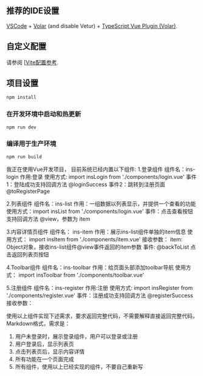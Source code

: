 ## 推荐的IDE设置

[VSCode](https://code.visualstudio.com/) + [Volar](https://marketplace.visualstudio.com/items?itemName=Vue.volar) (and disable Vetur) + [TypeScript Vue Plugin (Volar)](https://marketplace.visualstudio.com/items?itemName=Vue.vscode-typescript-vue-plugin).

## 自定义配置

请参阅 [[Vite配置参考](https://vitejs.dev/config/).

## 项目设置

```sh
npm install
```

### 在开发环境中启动和热更新

```sh
npm run dev
```

### 编译用于生产环境

```sh
npm run build
```

我正在使用Vue开发项目，
目前系统已经内置以下组件:
1.登录组件
组件名：ins-login
作用:登录
使用方式: import insLogin from './components/login.vue'
事件1：登陆成功支持回调方法 @loginSuccess 
事件2：跳转到注册页面 @toRegisterPage


2.列表组件
组件名：ins-list
作用：一组数据以列表显示，并提供一个查看的功能
使用方式：import insList from './components/login.vue'
事件：点击查看按钮支持回调方法 @view，参数为 item

3.内容详情页组件
组件名： ins-item
作用：展示ins-list组件单独的item信息
使用方式： import insItem from './components/item.vue'
接收参数： 
item: Object对象，接收ins-list组件@view事件返回的item参数
事件: @backToList 点击返回列表页按钮

4.Toolbar组件
组件名：ins-toolbar
作用：给页面头部添加toolbar导航
使用方式： import insToolbar from './components/toolbar.vue'

5.注册组件
组件名：ins-register
作用:注册
使用方式: import insRegister from './components/register.vue'
事件：注册成功支持回调方法 @registerSuccess 
接收参数： 

使用以上组件实现下述需求，要求返回完整代码，不需要解释直接返回完整代码，Markdown格式，需求是：
1. 用户未登录时，展示登录组件，用户可以登录或注册
2. 用户登录后，显示列表页
3. 点击列表页后，显示内容详情
4. 所有功能在一个页面完成
5. 所有组件，使用以上已经实现的组件，不要自己重新写
